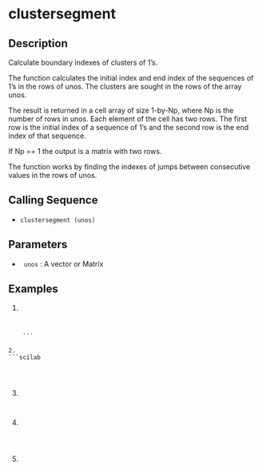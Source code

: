 # clustersegment
## Description
Calculate boundary indexes of clusters of 1’s.

The function calculates the initial index and end index of the sequences of 1’s in the rows of unos. The clusters are sought in the rows of the array unos.

The result is returned in a cell array of size 1-by-Np, where Np is the number of rows in unos. Each element of the cell has two rows. The first row is the initial index of a sequence of 1’s and the second row is the end index of that sequence.

If Np == 1 the output is a matrix with two rows.

The function works by finding the indexes of jumps between consecutive values in the rows of unos.



## Calling Sequence

- ` clustersegment (unos)  `

## Parameters
- `  unos ` :  A vector or Matrix 
## Examples
1. 
```scilab

```
```output

    ```

2.
```scilab
 
```
```output


```
3.
```scilab

```
```output

```
4.
```scilab


```
```output


```
5.
```scilab


```
```output



```
